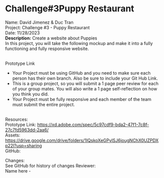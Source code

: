 # Challenge#3Puppy Restaurant


Name: David Jimenez & Duc Tran<br>
Project: Challenge #3 - Puppy Restaurant <br>
Date: 11/28/2023 <br>
<strong>Description:</strong>
Create a website about Puppies <br>
In this project, you will take the following mockup and make it into a fully functioning and fully responsive website.<br><br>

Prototype Link <br>
* Your Project must be using GitHub and you need to make sure each person has their own branch. Also be sure to include your Git Hub Link. <br>
* This is a group project, so you will submit a 1 page peer review for each of your group mates. You will also write a 1 page self-reflection on how you think you did. <br>
* Your Project must be fully responsive and each member of the team must submit the entire project. <br><br>

Resources: <br>
Prototype Link: https://xd.adobe.com/spec/5c97cdf9-bda2-47f1-7c8f-27c7fd5963dd-2aa6/  <br>
Assets: https://drive.google.com/drive/folders/1IQskoXeGPylSJ6jougNChX0UZPDXp22l?usp=sharing <br>
GitHub:  <br>

Changes: <br>
See GitHub for history of changes
Reviewer: <br>
Name here -  
